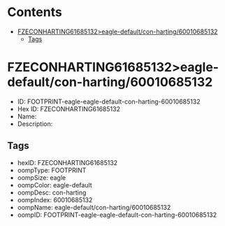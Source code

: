 



Contents
========

* [FZECONHARTING61685132>eagle-default/con-harting/60010685132](#fzeconharting61685132eagle-defaultcon-harting60010685132)
	* [Tags](#tags)

# FZECONHARTING61685132>eagle-default/con-harting/60010685132

- ID: FOOTPRINT-eagle-eagle-default-con-harting-60010685132
- Hex ID: FZECONHARTING61685132
- Name: 
- Description: 

## Tags

- hexID: FZECONHARTING61685132
- oompType: FOOTPRINT
- oompSize: eagle
- oompColor: eagle-default
- oompDesc: con-harting
- oompIndex: 60010685132
- oompName: eagle-default/con-harting/60010685132
- oompID: FOOTPRINT-eagle-eagle-default-con-harting-60010685132
